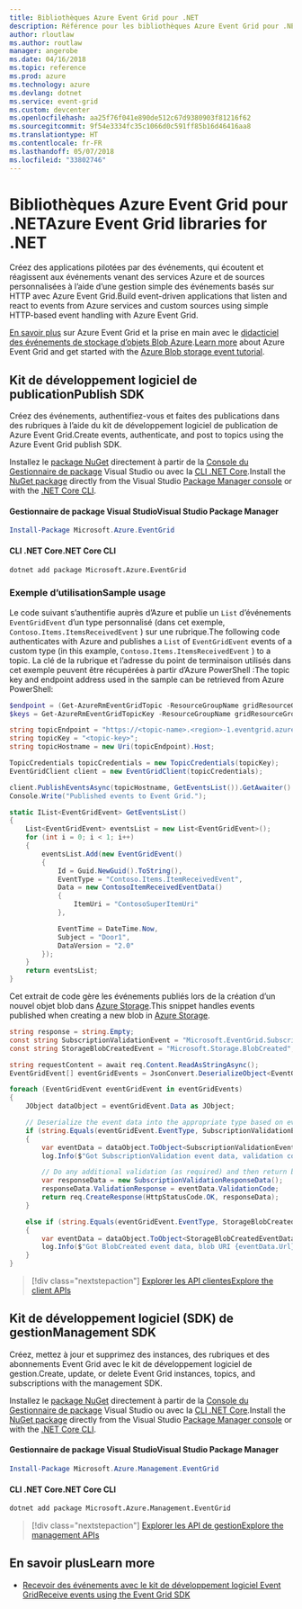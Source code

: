 ```yaml
---
title: Bibliothèques Azure Event Grid pour .NET
description: Référence pour les bibliothèques Azure Event Grid pour .NET
author: rloutlaw
ms.author: routlaw
manager: angerobe
ms.date: 04/16/2018
ms.topic: reference
ms.prod: azure
ms.technology: azure
ms.devlang: dotnet
ms.service: event-grid
ms.custom: devcenter
ms.openlocfilehash: aa25f76f041e890de512c67d9380903f81216f62
ms.sourcegitcommit: 9f54e3334fc35c1066d0c591ff85b16d46416aa8
ms.translationtype: HT
ms.contentlocale: fr-FR
ms.lasthandoff: 05/07/2018
ms.locfileid: "33802746"
---
```

# <a name="azure-event-grid-libraries-for-net"></a><span data-ttu-id="38927-103">Bibliothèques Azure Event Grid pour .NET</span><span class="sxs-lookup"><span data-stu-id="38927-103">Azure Event Grid libraries for .NET</span></span>

<span data-ttu-id="38927-104">Créez des applications pilotées par des événements, qui écoutent et réagissent aux événements venant des services Azure et de sources personnalisées à l’aide d’une gestion simple des événements basés sur HTTP avec Azure Event Grid.</span><span class="sxs-lookup"><span data-stu-id="38927-104">Build event-driven applications that listen and react to events from Azure services and custom sources using simple HTTP-based event handling with Azure Event Grid.</span></span>

<span data-ttu-id="38927-105">[En savoir plus](/azure/event-grid/overview) sur Azure Event Grid et la prise en main avec le [didacticiel des événements de stockage d’objets Blob Azure](/azure/storage/blobs/storage-blob-event-quickstart-powershell).</span><span class="sxs-lookup"><span data-stu-id="38927-105">[Learn more](/azure/event-grid/overview) about Azure Event Grid and get started with the [Azure Blob storage event tutorial](/azure/storage/blobs/storage-blob-event-quickstart-powershell).</span></span> 

## <a name="publish-sdk"></a><span data-ttu-id="38927-106">Kit de développement logiciel de publication</span><span class="sxs-lookup"><span data-stu-id="38927-106">Publish SDK</span></span>

<span data-ttu-id="38927-107">Créez des événements, authentifiez-vous et faites des publications dans des rubriques à l’aide du kit de développement logiciel de publication de Azure Event Grid.</span><span class="sxs-lookup"><span data-stu-id="38927-107">Create events, authenticate, and post to topics using the Azure Event Grid publish SDK.</span></span>

<span data-ttu-id="38927-108">Installez le [package NuGet](https://www.nuget.org/packages/Microsoft.Azure.Management.Network.Fluent) directement à partir de la [Console du Gestionnaire de package][PackageManager] Visual Studio ou avec la [CLI .NET Core][DotNetCLI].</span><span class="sxs-lookup"><span data-stu-id="38927-108">Install the [NuGet package](https://www.nuget.org/packages/Microsoft.Azure.Management.Network.Fluent) directly from the Visual Studio [Package Manager console][PackageManager] or with the [.NET Core CLI][DotNetCLI].</span></span>

#### <a name="visual-studio-package-manager"></a><span data-ttu-id="38927-109">Gestionnaire de package Visual Studio</span><span class="sxs-lookup"><span data-stu-id="38927-109">Visual Studio Package Manager</span></span>

```powershell
Install-Package Microsoft.Azure.EventGrid
```

#### <a name="net-core-cli"></a><span data-ttu-id="38927-110">CLI .NET Core</span><span class="sxs-lookup"><span data-stu-id="38927-110">.NET Core CLI</span></span>

```bash
dotnet add package Microsoft.Azure.EventGrid 
```

### <a name="sample-usage"></a><span data-ttu-id="38927-111">Exemple d’utilisation</span><span class="sxs-lookup"><span data-stu-id="38927-111">Sample usage</span></span>

<span data-ttu-id="38927-112">Le code suivant s’authentifie auprès d’Azure et publie un `List` d’événements `EventGridEvent` d’un type personnalisé (dans cet exemple, `Contoso.Items.ItemsReceivedEvent` ) sur une rubrique.</span><span class="sxs-lookup"><span data-stu-id="38927-112">The following code authenticates with Azure and publishes a `List` of  `EventGridEvent` events of a custom type (in this example, `Contoso.Items.ItemsReceivedEvent` ) to a topic.</span></span> <span data-ttu-id="38927-113">La clé de la rubrique et l’adresse du point de terminaison utilisés dans cet exemple peuvent être récupérées à partir d’Azure PowerShell :</span><span class="sxs-lookup"><span data-stu-id="38927-113">The topic key and endpoint address used in the sample can be retrieved from Azure PowerShell:</span></span>

```powershell
$endpoint = (Get-AzureRmEventGridTopic -ResourceGroupName gridResourceGroup -Name <topic-name>).Endpoint
$keys = Get-AzureRmEventGridTopicKey -ResourceGroupName gridResourceGroup -Name <topic-name>
```

```csharp
string topicEndpoint = "https://<topic-name>.<region>-1.eventgrid.azure.net/api/events";
string topicKey = "<topic-key>";
string topicHostname = new Uri(topicEndpoint).Host;

TopicCredentials topicCredentials = new TopicCredentials(topicKey);
EventGridClient client = new EventGridClient(topicCredentials);

client.PublishEventsAsync(topicHostname, GetEventsList()).GetAwaiter().GetResult();
Console.Write("Published events to Event Grid.");

static IList<EventGridEvent> GetEventsList()
{
    List<EventGridEvent> eventsList = new List<EventGridEvent>();
    for (int i = 0; i < 1; i++)
    {
        eventsList.Add(new EventGridEvent()
        {
            Id = Guid.NewGuid().ToString(),
            EventType = "Contoso.Items.ItemReceivedEvent",
            Data = new ContosoItemReceivedEventData()
            {
                ItemUri = "ContosoSuperItemUri"
            },

            EventTime = DateTime.Now,
            Subject = "Door1",
            DataVersion = "2.0"
        });
    }
    return eventsList;
}
```

<span data-ttu-id="38927-114">Cet extrait de code gère les événements publiés lors de la création d’un nouvel objet blob dans [Azure Storage](/azure/storage/blobs/storage-blob-event-overview).</span><span class="sxs-lookup"><span data-stu-id="38927-114">This snippet handles events published when creating a new blob in [Azure Storage](/azure/storage/blobs/storage-blob-event-overview).</span></span>

```csharp
string response = string.Empty;
const string SubscriptionValidationEvent = "Microsoft.EventGrid.SubscriptionValidationEvent";
const string StorageBlobCreatedEvent = "Microsoft.Storage.BlobCreated";

string requestContent = await req.Content.ReadAsStringAsync();
EventGridEvent[] eventGridEvents = JsonConvert.DeserializeObject<EventGridEvent[]>(requestContent);

foreach (EventGridEvent eventGridEvent in eventGridEvents)
{
    JObject dataObject = eventGridEvent.Data as JObject;

    // Deserialize the event data into the appropriate type based on event type 
    if (string.Equals(eventGridEvent.EventType, SubscriptionValidationEvent, StringComparison.OrdinalIgnoreCase))
    {
        var eventData = dataObject.ToObject<SubscriptionValidationEventData>();
        log.Info($"Got SubscriptionValidation event data, validation code: {eventData.ValidationCode}, topic: {eventGridEvent.Topic}");

        // Do any additional validation (as required) and then return back the below response
        var responseData = new SubscriptionValidationResponseData();
        responseData.ValidationResponse = eventData.ValidationCode;
        return req.CreateResponse(HttpStatusCode.OK, responseData);
    }

    else if (string.Equals(eventGridEvent.EventType, StorageBlobCreatedEvent, StringComparison.OrdinalIgnoreCase))
    {
        var eventData = dataObject.ToObject<StorageBlobCreatedEventData>();
        log.Info($"Got BlobCreated event data, blob URI {eventData.Url}");
    }
}
```

> [!div class="nextstepaction"]
> [<span data-ttu-id="38927-115">Explorer les API clientes</span><span class="sxs-lookup"><span data-stu-id="38927-115">Explore the client APIs</span></span>](/dotnet/api/overview/azure/eventgrid/client)

## <a name="management-sdk"></a><span data-ttu-id="38927-116">Kit de développement logiciel (SDK) de gestion</span><span class="sxs-lookup"><span data-stu-id="38927-116">Management SDK</span></span>

<span data-ttu-id="38927-117">Créez, mettez à jour et supprimez des instances, des rubriques et des abonnements Event Grid avec le kit de développement logiciel de gestion.</span><span class="sxs-lookup"><span data-stu-id="38927-117">Create, update, or delete Event Grid instances, topics, and subscriptions with the management SDK.</span></span>

<span data-ttu-id="38927-118">Installez le [package NuGet](https://www.nuget.org/packages/Microsoft.Azure.Management.Network.Fluent) directement à partir de la [Console du Gestionnaire de package][PackageManager] Visual Studio ou avec la [CLI .NET Core][DotNetCLI].</span><span class="sxs-lookup"><span data-stu-id="38927-118">Install the [NuGet package](https://www.nuget.org/packages/Microsoft.Azure.Management.Network.Fluent) directly from the Visual Studio [Package Manager console][PackageManager] or with the [.NET Core CLI][DotNetCLI].</span></span>


#### <a name="visual-studio-package-manager"></a><span data-ttu-id="38927-119">Gestionnaire de package Visual Studio</span><span class="sxs-lookup"><span data-stu-id="38927-119">Visual Studio Package Manager</span></span>

```powershell
Install-Package Microsoft.Azure.Management.EventGrid
```

#### <a name="net-core-cli"></a><span data-ttu-id="38927-120">CLI .NET Core</span><span class="sxs-lookup"><span data-stu-id="38927-120">.NET Core CLI</span></span>

```bash
dotnet add package Microsoft.Azure.Management.EventGrid
```

> [!div class="nextstepaction"]
> [<span data-ttu-id="38927-121">Explorer les API de gestion</span><span class="sxs-lookup"><span data-stu-id="38927-121">Explore the management APIs</span></span>](/dotnet/api/overview/azure/eventgrid/management)

## <a name="learn-more"></a><span data-ttu-id="38927-122">En savoir plus</span><span class="sxs-lookup"><span data-stu-id="38927-122">Learn more</span></span>

- [<span data-ttu-id="38927-123">Recevoir des événements avec le kit de développement logiciel Event Grid</span><span class="sxs-lookup"><span data-stu-id="38927-123">Receive events using the Event Grid SDK</span></span>](/azure/event-grid/receive-events)

[PackageManager]: https://docs.microsoft.com/nuget/tools/package-manager-console
[DotNetCLI]: https://docs.microsoft.com/dotnet/core/tools/dotnet-add-package
